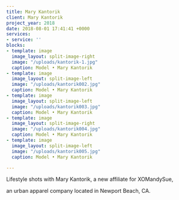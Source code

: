 ```yaml
---
title: Mary Kantorik
client: Mary Kantorik
project_year: 2018
date: 2018-08-01 17:41:41 +0000
services:
- service: ''
blocks:
- template: image
  image_layout: split-image-right
  image: "/uploads/kantorik-1.jpg"
  caption: Model • Mary Kantorik
- template: image
  image_layout: split-image-left
  image: "/uploads/kantorik002.jpg"
  caption: Model • Mary Kantorik
- template: image
  image_layout: split-image-left
  image: "/uploads/kantorik003.jpg"
  caption: Model • Mary Kantorik
- template: image
  image_layout: split-image-right
  image: "/uploads/kantorik004.jpg"
  caption: Model • Mary Kantorik
- template: image
  image_layout: split-image-left
  image: "/uploads/kantorik005.jpg"
  caption: Model • Mary Kantorik

---
```

Lifestyle shots with Mary Kantorik, a new affiliate for XOMandySue,

an urban apparel company located in Newport Beach, CA.